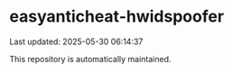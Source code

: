 # easyanticheat-hwidspoofer

Last updated: 2025-05-30 06:14:37

This repository is automatically maintained.
